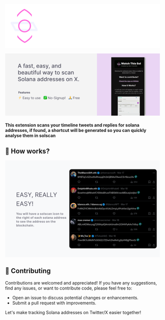 
![](./assets/img/banner.svg)


![](./assets/img/product/wide.png)
#### This extension scans your timeline tweets and replies for solana addresses, if found, a shortcut will be generated so you can quickly analyse them in solscan


## 👀 How works?

![](./assets/img/product/feature-1.png)


## 🔨 Contributing

Contributions are welcomed and appreciated! If you have any suggestions, find any issues, or want to contribute code, please feel free to:

- Open an issue to discuss potential changes or enhancements.
- Submit a pull request with improvements.

Let's make tracking Solana addresses on Twitter/X easier together!